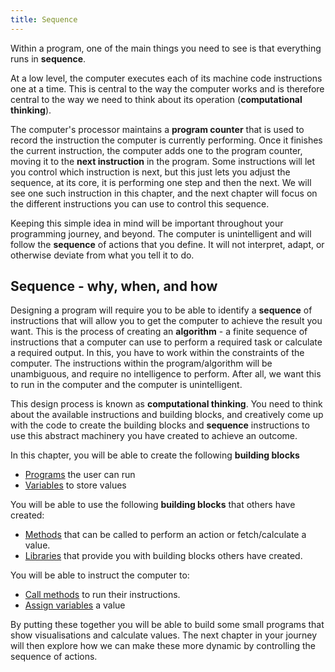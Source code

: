 ```yaml
---
title: Sequence
---
```


Within a program, one of the main things you need to see is that everything runs in **sequence**.

At a low level, the computer executes each of its machine code instructions one at a time. This is central to the way the computer works and is therefore central to the way we need to think about its operation (**computational thinking**). 

The computer's processor maintains a **program counter** that is used to record the instruction the computer is currently performing. Once it finishes the current instruction, the computer adds one to the program counter, moving it to the **next instruction** in the program. Some instructions will let you control which instruction is next, but this just lets you adjust the sequence, at its core, it is performing one step and then the next. We will see one such instruction in this chapter, and the next chapter will focus on the different instructions you can use to control this sequence.

Keeping this simple idea in mind will be important throughout your programming journey, and beyond. The computer is unintelligent and will follow the **sequence** of actions that you define. It will not interpret, adapt, or otherwise deviate from what you tell it to do.

## Sequence - why, when, and how

Designing a program will require you to be able to identify a **sequence** of instructions that will allow you to get the computer to achieve the result you want. This is the process of creating an **algorithm** - a finite sequence of instructions that a computer can use to perform a required task or calculate a required output. In this, you have to work within the constraints of the computer. The instructions within the program/algorithm will be unambiguous, and require no intelligence to perform. After all, we want this to run in the computer and the computer is unintelligent.

This design process is known as **computational thinking**. You need to think about the available instructions and building blocks, and creatively come up with the code to create the building blocks and **sequence** instructions to use this abstract machinery you have created to achieve an outcome.

In this chapter, you will be able to create the following **building blocks**

- [Programs](../00-program) the user can run
- [Variables](../07-variable) to store values

You will be able to use the following **building blocks** that others have created:

- [Methods](../02-method) that can be called to perform an action or fetch/calculate a value.
- [Libraries](../10-library) that provide you with building blocks others have created.

You will be able to instruct the computer to:

- [Call methods](../03-method-call) to run their instructions.
- [Assign variables](../08-assignment-statement) a value

By putting these together you will be able to build some small programs that show visualisations and calculate values. The next chapter in your journey will then explore how we can make these more dynamic by controlling the sequence of actions.
